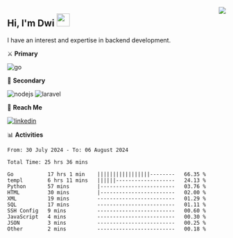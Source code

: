 [<img src="https://komarev.com/ghpvc/?username=masred&color=green&style=flat-square&label=Profile+Views" align="right">](github.com/masred)

## Hi, I'm Dwi <img src="https://raw.githubusercontent.com/MartinHeinz/MartinHeinz/master/wave.gif" width="30px">

I have an interest and expertise in backend development.

⚔️ **Primary**

![go](https://img.shields.io/badge/---?logo=go&label=Golang&style=social)

🔪 **Secondary**

![nodejs](https://img.shields.io/badge/---?logo=node.js&label=Node.js&style=social&logoColor=green)
![laravel](https://img.shields.io/badge/---?logo=laravel&label=Laravel&style=social)

🔗 **Reach Me**

[![linkedin](https://img.shields.io/badge/---?logo=linkedin&label=LinkedIn&style=social)](https://linkedin.com/in/dwifitriyanto)

📊 **Activities**

<!--START_SECTION:waka-->

```all_time
From: 30 July 2024 - To: 06 August 2024

Total Time: 25 hrs 36 mins

Go           17 hrs 1 min    |||||||||||||||||--------   66.35 %
templ        6 hrs 11 mins   ||||||-------------------   24.13 %
Python       57 mins         |------------------------   03.76 %
HTML         30 mins         |------------------------   02.00 %
XML          19 mins         -------------------------   01.29 %
SQL          17 mins         -------------------------   01.11 %
SSH Config   9 mins          -------------------------   00.60 %
JavaScript   4 mins          -------------------------   00.30 %
JSON         3 mins          -------------------------   00.25 %
Other        2 mins          -------------------------   00.18 %
```

<!--END_SECTION:waka-->
